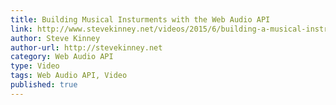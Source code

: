 ```yaml
---
title: Building Musical Insturments with the Web Audio API
link: http://www.stevekinney.net/videos/2015/6/building-a-musical-instrument-with-the-web-audio-api
author: Steve Kinney
author-url: http://stevekinney.net
category: Web Audio API
type: Video
tags: Web Audio API, Video
published: true
---
```

